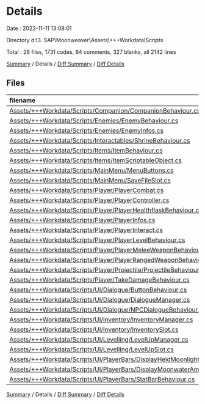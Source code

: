 # Details

Date : 2022-11-11 13:08:01

Directory d:\\3. SAP\\Moonweaver\\Assets\\+++Workdata\\Scripts

Total : 28 files,  1731 codes, 84 comments, 327 blanks, all 2142 lines

[Summary](results.md) / Details / [Diff Summary](diff.md) / [Diff Details](diff-details.md)

## Files
| filename | language | code | comment | blank | total |
| :--- | :--- | ---: | ---: | ---: | ---: |
| [Assets/+++Workdata/Scripts/Companion/CompanionBehaviour.cs](/Assets/+++Workdata/Scripts/Companion/CompanionBehaviour.cs) | C# | 32 | 0 | 7 | 39 |
| [Assets/+++Workdata/Scripts/Enemies/EnemyBehaviour.cs](/Assets/+++Workdata/Scripts/Enemies/EnemyBehaviour.cs) | C# | 19 | 0 | 7 | 26 |
| [Assets/+++Workdata/Scripts/Enemies/EnemyInfos.cs](/Assets/+++Workdata/Scripts/Enemies/EnemyInfos.cs) | C# | 124 | 0 | 19 | 143 |
| [Assets/+++Workdata/Scripts/Interactables/ShrineBehaviour.cs](/Assets/+++Workdata/Scripts/Interactables/ShrineBehaviour.cs) | C# | 34 | 0 | 5 | 39 |
| [Assets/+++Workdata/Scripts/Items/ItemBehaviour.cs](/Assets/+++Workdata/Scripts/Items/ItemBehaviour.cs) | C# | 24 | 0 | 5 | 29 |
| [Assets/+++Workdata/Scripts/Items/ItemScriptableObject.cs](/Assets/+++Workdata/Scripts/Items/ItemScriptableObject.cs) | C# | 9 | 0 | 1 | 10 |
| [Assets/+++Workdata/Scripts/MainMenu/MenuButtons.cs](/Assets/+++Workdata/Scripts/MainMenu/MenuButtons.cs) | C# | 82 | 4 | 8 | 94 |
| [Assets/+++Workdata/Scripts/MainMenu/SaveFileSlot.cs](/Assets/+++Workdata/Scripts/MainMenu/SaveFileSlot.cs) | C# | 7 | 0 | 2 | 9 |
| [Assets/+++Workdata/Scripts/Player/PlayerCombat.cs](/Assets/+++Workdata/Scripts/Player/PlayerCombat.cs) | C# | 178 | 3 | 27 | 208 |
| [Assets/+++Workdata/Scripts/Player/PlayerController.cs](/Assets/+++Workdata/Scripts/Player/PlayerController.cs) | C# | 233 | 6 | 57 | 296 |
| [Assets/+++Workdata/Scripts/Player/PlayerHealthflaskBehaviour.cs](/Assets/+++Workdata/Scripts/Player/PlayerHealthflaskBehaviour.cs) | C# | 42 | 0 | 8 | 50 |
| [Assets/+++Workdata/Scripts/Player/PlayerInfos.cs](/Assets/+++Workdata/Scripts/Player/PlayerInfos.cs) | C# | 116 | 4 | 22 | 142 |
| [Assets/+++Workdata/Scripts/Player/PlayerInteract.cs](/Assets/+++Workdata/Scripts/Player/PlayerInteract.cs) | C# | 34 | 10 | 14 | 58 |
| [Assets/+++Workdata/Scripts/Player/PlayerLevelBehaviour.cs](/Assets/+++Workdata/Scripts/Player/PlayerLevelBehaviour.cs) | C# | 122 | 18 | 21 | 161 |
| [Assets/+++Workdata/Scripts/Player/PlayerMeleeWeaponBehaviour.cs](/Assets/+++Workdata/Scripts/Player/PlayerMeleeWeaponBehaviour.cs) | C# | 80 | 14 | 16 | 110 |
| [Assets/+++Workdata/Scripts/Player/PlayerRangedWeaponBehaviour.cs](/Assets/+++Workdata/Scripts/Player/PlayerRangedWeaponBehaviour.cs) | C# | 32 | 12 | 11 | 55 |
| [Assets/+++Workdata/Scripts/Player/Projectile/ProjectileBehaviour.cs](/Assets/+++Workdata/Scripts/Player/Projectile/ProjectileBehaviour.cs) | C# | 43 | 0 | 11 | 54 |
| [Assets/+++Workdata/Scripts/Player/TakeDamageBehaviour.cs](/Assets/+++Workdata/Scripts/Player/TakeDamageBehaviour.cs) | C# | 20 | 0 | 3 | 23 |
| [Assets/+++Workdata/Scripts/UI/Dialogue/ButtonBehaviour.cs](/Assets/+++Workdata/Scripts/UI/Dialogue/ButtonBehaviour.cs) | C# | 22 | 0 | 7 | 29 |
| [Assets/+++Workdata/Scripts/UI/Dialogue/DialogueManager.cs](/Assets/+++Workdata/Scripts/UI/Dialogue/DialogueManager.cs) | C# | 91 | 3 | 18 | 112 |
| [Assets/+++Workdata/Scripts/UI/Dialogue/NPCDialogueBehaviour.cs](/Assets/+++Workdata/Scripts/UI/Dialogue/NPCDialogueBehaviour.cs) | C# | 40 | 0 | 10 | 50 |
| [Assets/+++Workdata/Scripts/UI/Inventory/InventoryManager.cs](/Assets/+++Workdata/Scripts/UI/Inventory/InventoryManager.cs) | C# | 30 | 0 | 5 | 35 |
| [Assets/+++Workdata/Scripts/UI/Inventory/InventorySlot.cs](/Assets/+++Workdata/Scripts/UI/Inventory/InventorySlot.cs) | C# | 41 | 2 | 9 | 52 |
| [Assets/+++Workdata/Scripts/UI/Levelling/LevelUpManager.cs](/Assets/+++Workdata/Scripts/UI/Levelling/LevelUpManager.cs) | C# | 112 | 7 | 7 | 126 |
| [Assets/+++Workdata/Scripts/UI/Levelling/LevelUpSlot.cs](/Assets/+++Workdata/Scripts/UI/Levelling/LevelUpSlot.cs) | C# | 50 | 0 | 11 | 61 |
| [Assets/+++Workdata/Scripts/UI/PlayerBars/DisplayHeldMoonlight.cs](/Assets/+++Workdata/Scripts/UI/PlayerBars/DisplayHeldMoonlight.cs) | C# | 13 | 0 | 4 | 17 |
| [Assets/+++Workdata/Scripts/UI/PlayerBars/DisplayMoonwaterAmount.cs](/Assets/+++Workdata/Scripts/UI/PlayerBars/DisplayMoonwaterAmount.cs) | C# | 13 | 0 | 3 | 16 |
| [Assets/+++Workdata/Scripts/UI/PlayerBars/StatBarBehaviour.cs](/Assets/+++Workdata/Scripts/UI/PlayerBars/StatBarBehaviour.cs) | C# | 88 | 1 | 9 | 98 |

[Summary](results.md) / Details / [Diff Summary](diff.md) / [Diff Details](diff-details.md)